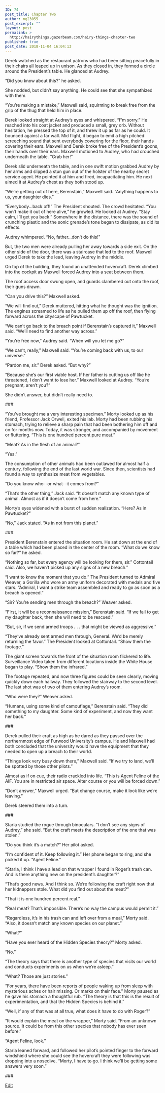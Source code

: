 ```yaml
---
ID: 74
post_title: Chapter Two
author: ng23055
post_excerpt: ""
layout: post
permalink: >
  http://hairythings.gazerbeam.com/hairy-things-chapter-two
published: true
post_date: 2018-11-04 16:04:13
---
```

<p>Derek watched as the restaurant patrons who had been sitting peacefully in their chairs all leaped up in unison. As they closed in, they formed a circle around the President’s table. He glanced at Audrey.</p>
<p>“Did you know about this?” he asked.</p>
<p>She nodded, but didn’t say anything. He could see that she sympathized with them.</p>
<p>“You’re making a mistake,” Maxwell said, squirming to break free from the grip of the thug that held him in place.</p>
<p>Derek looked straight at Audrey’s eyes and whispered, “I”m sorry.” He reached into his coat jacket and produced a small, grey orb. Without hesitation, he pressed the top of it, and threw it up as far as he could. It bounced against a far wall. Mid flight, it began to emit a high pitched screeching sound that sent everybody cowering for the floor, their hands covering their ears. Maxwell and Derek broke free of the President’s goons, their hands over their ears. Maxwell motioned to Audrey, who had crouched underneath the table. “Grab her!”</p>
<p>Derek slid underneath the table, and in one swift motion grabbed Audrey by her arms and slipped a stun gun out of the holster of the nearby secret service agent. He pointed it at him and fired, incapacitating him. He next aimed it at Audrey’s chest as they both stood up.</p>
<p>“We’re getting out of here, Berenstain,” Maxwell said. “Anything happens to us, your daughter dies.”</p>
<p>“Everybody...back off!” The President shouted. The crowd hesitated. “You won’t make it out of here alive,” he growled. He looked at Audrey. “Stay calm, I’ll get you back.”  Somewhere in the distance, there was the sound of crunching plastic and the sonic grenade’s tone began to dissipate, as did its effects.</p>
<p>Audrey whimpered. “No, father...don’t do this!”</p>
<p>But, the two men were already pulling her away towards a side exit. On the other side of the door, there was a staircase that led to the roof. Maxwell urged Derek to take the lead, leaving Audrey in the middle.</p>
<p>On top of the building, they found an unattended hovercraft. Derek climbed into the cockpit as Maxwell forced Audrey into a seat between them.</p>
<p>The roof access door swung open, and guards clambered out onto the roof, their guns drawn.</p>
<p>“Can you drive this?” Maxwell asked.</p>
<p>“We will find out,” Derek muttered, hitting what he thought was the ignition. The engines screamed to life as he pulled them up off the roof, then flying forward across the cityscape of Pawtucket.</p>
<p>“We can’t go back to the breach point if Berenstain’s captured it,” Maxwell said. “We’ll need to find another way across.”</p>
<p>“You’re free now,” Audrey said. “When will you let me go?”</p>
<p>“We can’t, really,” Maxwell said. “You’re coming back with us, to our universe.”</p>
<p>“Pardon me, sir.” Derek asked. “But why?”</p>
<p>“Because she’s our first viable host. If her father is cutting us off like he threatened, I don’t want to lose her.” Maxwell looked at Audrey. “You’re pregnant, aren’t you?”</p>
<p>She didn’t answer, but didn’t really need to.</p>
<p>###</p>
<p></p>
<p>“You’ve brought me a very interesting specimen.” Morty looked up as his friend, Professor Jack Orwell, exited his lab. Morty had been rubbing his stomach, trying to relieve a sharp pain that had been bothering him off and on for months now. Today, it was stronger, and accompanied by movement or fluttering. “This is one hundred percent pure meat.”</p>
<p>“Meat? As in the flesh of an animal?”</p>
<p>“Yes.”</p>
<p>The consumption of other animals had been outlawed for almost half a century, following the end of the last world war. Since then, scientists had found a way to synthesize meat from vegetables.</p>
<p>“Do you know who--or what--it comes from?”</p>
<p>“That’s the other thing,” Jack said. “It doesn’t match any known type of animal. Almost as if it doesn’t come from here.”</p>
<p>Morty’s eyes widened with a burst of sudden realization. “Here? As in Pawtucket?”</p>
<p>“No,” Jack stated. “As in not from this planet.”</p>
<p>###</p>
<p></p>
<p>President Berenstain entered the situation room. He sat down at the end of a table which had been placed in the center of the room. “What do we know so far?” he asked.</p>
<p>“Nothing so far, but every agency will be looking for them, sir.” Cottontail said. Also, we haven’t picked up any signs of a new breach.”</p>
<p>“I want to know the moment that you do.” The President turned to Admiral Weaver, a Gorilla who wore an army uniform decorated with medals and five stars. “Admiral, I want a strike team assembled and ready to go as soon as a breach is opened.”</p>
<p>“Sir? You’re sending men through the breach?” Weaver asked.</p>
<p>“First, it will be a reconnaissance mission,” Berenstain said. “If we fail to get my daughter back, then she will need to be rescued.”</p>
<p>“But, sir, if we send armed troops . . . that might be viewed as aggressive.”</p>
<p>“They’ve already sent armed men through, General. We’d be merely returning the favor.” The President looked at Cottontail. “Show them the footage.”</p>
<p>The giant screen towards the front of the situation room flickered to life. Surveillance Video taken from different locations inside the White House began to play. “Show them the infrared.”</p>
<p>The footage repeated, and now three figures could be seen clearly, moving quickly down each hallway. They followed the stairway to the second level. The last shot was of two of them entering Audrey’s room.</p>
<p>“Who were they?” Weaver asked.</p>
<p>“Humans, using some kind of camouflage,” Berenstain said. “They did something to my daughter. Some kind of experiment, and now they want her back.”</p>
<p>###</p>
<p>Derek pulled their craft as high as he dared as they passed over the northernmost edge of Furwood University’s campus. He and Maxwell had both concluded that the university would have the equipment that they needed to open up a breach to their world.</p>
<p>“Things look very busy down there,” Maxwell said. “If we try to land, we’ll be spotted by those other pilots.”</p>
<p>Almost as if on cue, their radio crackled into life. “This is Agent Feline of the AIF. You are in restricted air space. Alter course or you will be forced down.”</p>
<p>“Don’t answer,” Maxwell urged. “But change course, make it look like we’re leaving.”</p>
<p>Derek steered them into a turn.</p>
<p>###</p>
<p>Starla studied the rogue through binoculars. “I don’t see any signs of Audrey,” she said. “But the craft meets the description of the one that was stolen.”</p>
<p>“Do you think it’s a match?” Her pilot asked.</p>
<p>“I’m confident of it. Keep following it.” Her phone began to ring, and she picked it up. “Agent Feline.”</p>
<p>“Starla, I think I have a lead on that wrapper I found in Roger’s trash can. And is there anything new on the president’s daughter?”</p>
<p>“That’s good news. And I think so. We’re following the craft right now that her kidnappers stole. What did you find out about the meat?”</p>
<p>“That it is one hundred percent real.”</p>
<p>“Real meat? That’s impossible. There’s no way the campus would permit it.”</p>
<p>“Regardless, it’s in his trash can and left over from a meal,” Morty said. “Also, it doesn’t match any known species on our planet.”</p>
<p>“What?”</p>
<p>“Have you ever heard of the Hidden Species theory?” Morty asked.</p>
<p>“No.”</p>
<p>“The theory says that there is another type of species that visits our world and conducts experiments on us when we’re asleep.”</p>
<p>“What? Those are just stories.”</p>
<p>“For years, there have been reports of people waking up from sleep with mysterious aches or hair missing. Or marks on their face.” Morty paused as he gave his stomach a thoughtful rub. “The theory is that this is the result of experimentation, and that the Hidden Species is behind it.”</p>
<p>“Well, if any of that was at all true, what does it have to do with Roger?”</p>
<p>“It would explain the meat on the wrapper,” Morty said. “From an unknown source. It could be from this other species that nobody has ever seen before.”</p>
<p>“Agent Feline, look.”</p>
<p>Starla leaned forward, and followed her pilot’s pointed finger to the forward windshield where she could see the hovercraft they were following was dropping into a nosedive. “Morty, I have to go. I think we’ll be getting some answers very soon.”</p>
<p></p>
<p>###</p>
<p><a href="https://docs.google.com/document/d/1kugCe-YrgM1vM0ZArSX8jbgLhirBt_DvWod78y0sSt8/edit?usp=sharing">Edit</a></p>
<p></p>